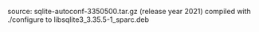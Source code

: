 source: sqlite-autoconf-3350500.tar.gz (release year 2021)
compiled with ./configure to libsqlite3_3.35.5-1_sparc.deb
